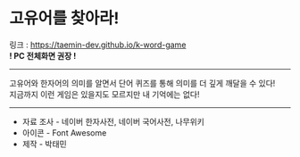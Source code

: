# 고유어를 찾아라!

링크 : https://taemin-dev.github.io/k-word-game <br>
**! PC 전체화면 권장 !**

<hr>

고유어와 한자어의 의미를 알면서 단어 퀴즈를 통해 의미를 더 깊게 깨달을 수 있다! <br>
지금까지 이런 게임은 있을지도 모르지만 내 기억에는 없다! <br>

<hr>

- 자료 조사 - 네이버 한자사전, 네이버 국어사전, 나무위키
- 아이콘 - Font Awesome
- 제작 - 박태민
